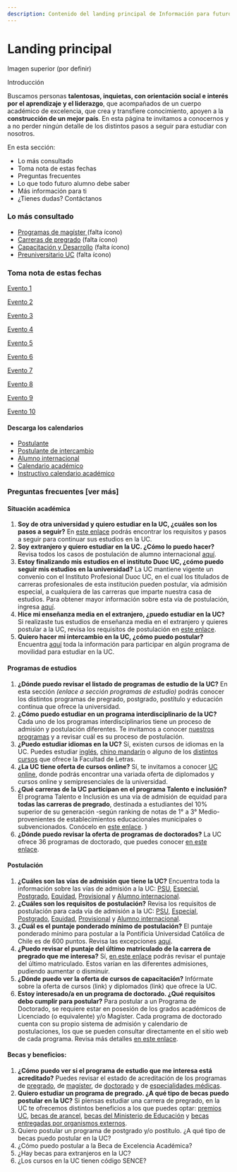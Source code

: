 ```yaml
---
description: Contenido del landing principal de Información para futuros alumnos.
---
```


# Landing principal

Imagen superior \(por definir\)

Introducción

Buscamos personas **talentosas, inquietas, con orientación social e interés por el aprendizaje** **y el liderazgo**, que acompañados de un cuerpo académico de excelencia, que crea y transfiere conocimiento, apoyen a la **construcción de un mejor país**. En esta página te invitamos a conocernos y a no perder ningún detalle de los distintos pasos a seguir para estudiar con nosotros. 

En esta sección:

* Lo más consultado
* Toma nota de estas fechas
* Preguntas frecuentes
* Lo que todo futuro alumno debe saber
* Más información para ti
* ¿Tienes dudas? Contáctanos

### Lo más consultado

* [Programas de magíster ](../../home/listado-de-magister.md)\(falta ícono\)
* [Carreras de pregrado](http://admisionyregistros.uc.cl/futuros-alumnos/admision-via-psu/carreras) \(falta ícono\)
* [Capacitación y Desarrollo](http://capacitacion.uc.cl) \(falta ícono\)
* [Preuniversitario UC](http://preuniversitario.uc.cl%20) \(falta ícono\)

### Toma nota de estas fechas

[Evento 1](toma-nota-de-estas-fechas/evento-1.md)

[Evento 2](toma-nota-de-estas-fechas/evento-2-1.md)

[Evento 3](toma-nota-de-estas-fechas/evento-3-1.md)

[Evento 4](toma-nota-de-estas-fechas/evento-3.md)

[Evento 5](toma-nota-de-estas-fechas/evento-5.md)

[Evento 6](toma-nota-de-estas-fechas/evento-6.md)

[Evento 7](toma-nota-de-estas-fechas/evento-7.md)

[Evento 8](toma-nota-de-estas-fechas/evento-8.md)

[Evento 9](toma-nota-de-estas-fechas/evento-9.md)

[Evento 10](toma-nota-de-estas-fechas/evento-10.md)

#### Descarga los calendarios

* [Postulante](https://calendar.google.com/calendar/ical/uc.cl_3ri0ouia11aqeobsp4d5tu4f44%40group.calendar.google.com/public/basic.ics)
* [Postulante de intercambio](https://calendar.google.com/calendar/ical/uc.cl_ub2afrt81huul3s52aff6sb664%40group.calendar.google.com/public/basic.ics)
* [Alumno internacional](https://calendar.google.com/calendar/ical/uc.cl_c51rrqpdsriq5fdib5307u3lk8%40group.calendar.google.com/public/basic.ics)
* [Calendario académico](https://calendar.google.com/calendar/ical/uc.cl_6kvactld6hhehsg57rbl9kq64k%40group.calendar.google.com/public/basic.ics)
* [Instructivo calendario académico](../instructivo-para-descargar-y-sincronizar-calendario-moviles.md)

### Preguntas frecuentes \[ver más\]

#### Situación académica

1. **Soy de otra universidad y quiero estudiar en la UC, ¿cuáles son los pasos a seguir?** En [este enlace](http://admisionyregistros.uc.cl/futuros-alumnos/admision-especial/casos-de-postulacion/cambio-de-carrera-y-universidad) podrás encontrar los requisitos y pasos a seguir para continuar sus estudios en la UC.
2. **Soy extranjero y quiero estudiar en la UC. ¿Cómo lo puedo hacer?** Revisa todos los casos de postulación de alumno internacional [aquí](http://admisionyregistros.uc.cl/futuros-alumnos/alumno-internacional).
3. **Estoy finalizando mis estudios en el instituto Duoc UC, ¿cómo puedo seguir mis estudios en la universidad?** La UC mantiene vigente un convenio con el Instituto Profesional Duoc UC, en el cual los titulados de carreras profesionales de esta institución pueden postular, vía admisión especial, a cualquiera de las carreras que imparte nuestra casa de estudios. Para obtener mayor información sobre esta vía de postulación, ingresa [aquí](http://admisionyregistros.uc.cl/futuros-alumnos/admision-especial/casos-de-postulacion/egresados-o-titulados). 
4. **Hice mi enseñanza media en el extranjero, ¿puedo estudiar en la UC?** Si realizaste tus estudios de enseñanza media en el extranjero y quieres postular a la UC, revisa los requisitos de postulación en [este enlace](http://admisionyregistros.uc.cl/futuros-alumnos/admision-especial/casos-de-postulacion/ensenanza-media-en-el-extranjero).
5. **Quiero hacer mi intercambio en la UC, ¿cómo puedo postular?** Encuentra [aquí](http://relacionesinternacionales.uc.cl/alumnos-internacionales/programas-de-intercambio-y-movilidad) toda la información para participar en algún programa de movilidad para estudiar en la UC.

#### Programas de estudios

1. **¿Dónde puedo revisar el listado de programas de estudio de la UC?** En esta sección _\(enlace a sección programas de estudio\)_ podrás conocer los distintos programas de pregrado, postgrado, postítulo y educación continua que ofrece la universidad. 
2. **¿Cómo puedo estudiar en un programa interdisciplinario de la UC?** Cada uno de los programas interdisciplinarios tiene un proceso de admisión y postulación diferentes. Te invitamos a conocer [nuestros programas](../../home/programas-interdisciplinarios.md) y a revisar cuál es su proceso de postulación. 
3. **¿Puedo estudiar idiomas en la UC?** Sí, existen cursos de idiomas en la UC. Puedes estudiar [inglés](http://english.uc.cl/), [chino mandarín](http://confucio.uc.cl/) o alguno de los [distintos cursos](http://extension.letras.uc.cl/index.php/cursos-de-idiomas) que ofrece la Facultad de Letras. 
4. **¿La UC tiene oferta de cursos online?** Sí, te invitamos a conocer [UC online](http://uconline.uc.cl/), donde podrás encontrar una variada oferta de diplomados y cursos online y semipresenciales de la universidad. 
5. **¿Qué carreras de la UC participan en el programa Talento e inclusión?** El programa Talento e Inclusión es una vía de admisión de equidad para **todas las carreras de pregrado**, destinada a estudiantes del 10% superior de su generación -según ranking de notas de 1° a 3° Medio- provenientes de establecimientos educacionales municipales o subvencionados. Conócelo en [este enlace](http://talento.uc.cl). }
6. **¿Dónde puedo revisar la oferta de programas de doctorados?** La UC ofrece 36 programas de doctorado, que puedes conocer [en este enlace](http://doctorados.uc.cl/es/programas/nuestros-programas). 

#### Postulación

1. **¿Cuáles son las vías de admisión que tiene la UC?** Encuentra toda la información sobre las vías de admisión a la UC: [PSU](http://admisionyregistros.uc.cl/futuros-alumnos/admision-via-psu/descripcion-admision-via-psu), [Especial](http://admisionyregistros.uc.cl/futuros-alumnos/admision-especial?id=65), [Postgrado](http://admisionyregistros.uc.cl/futuros-alumnos/admision-postgrado/descripcion), [Equidad](http://admisionyregistros.uc.cl/futuros-alumnos/admision-equidad), [Provisional](http://admisionyregistros.uc.cl/futuros-alumnos/alumno-provisional/descripcion-alumno-provisional) y [Alumno internacional](http://admisionyregistros.uc.cl/futuros-alumnos/alumno-internacional/admision-pregrado).
2. **¿Cuáles son los requisitos de postulación?** Revisa los requisitos de postulación para cada vía de admisión a la UC: [PSU](http://admisionyregistros.uc.cl/futuros-alumnos/admision-via-psu), [Especial](http://admisionyregistros.uc.cl/futuros-alumnos/admision-especial/requisitos-admision-especial), [Postgrado](http://admisionyregistros.uc.cl/futuros-alumnos/admision-postgrado/requisitos), [Equidad](http://admisionyregistros.uc.cl/futuros-alumnos/admision-equidad/programas-y-vias-de-admision), [Provisional](http://admisionyregistros.uc.cl/futuros-alumnos/alumno-provisional/postulacion) y [Alumno internacional](http://admisionyregistros.uc.cl/futuros-alumnos/alumno-internacional/admision-pregrado).
3. **¿Cuál es el puntaje ponderado mínimo de postulación?** El puntaje ponderado mínimo para postular a la Pontificia Universidad Católica de Chile es de 600 puntos. Revisa las excepciones [aquí](http://admisionyregistros.uc.cl/futuros-alumnos/admision-via-psu/requisitos-postulacion-via-psu#puntaje-ponderado-m%C3%ADnimo-de-postulaci%C3%B3n).
4. **¿Puedo revisar el puntaje del último matriculado de la carrera de pregrado que me interesa?** Sí, [en este enlace](http://admisionyregistros.uc.cl/futuros-alumnos/admision-via-psu/requisitos-postulacion-via-psu/puntaje-ultimo-matriculado-admisiones-anteriores) podrás revisar el puntaje del último matriculado. Estos varían en las diferentes admisiones, pudiendo aumentar o disminuir.
5. **¿Dónde puedo ver la oferta de cursos de capacitación?** Infórmate sobre la oferta de cursos \(link\) y diplomados \(link\) que ofrece la UC.
6. **Estoy interesado/a en un programa de doctorado. ¿Qué requisitos debo cumplir para postular?** Para postular a un Programa de Doctorado, se requiere estar en posesión de los grados académicos de Licenciado \(o equivalente\) y/o Magíster. Cada programa de doctorado cuenta con su propio sistema de admisión y calendario de postulaciones, los que se pueden consultar directamente en el sitio web de cada programa. Revisa más detalles [en este enlace](http://doctorados.uc.cl/es/admision/requisitos-y-procedimientos).

#### Becas y beneficios:

1. **¿Cómo puedo ver si el programa de estudio que me interesa está acreditado?** Puedes revisar el estado de acreditación de los programas de [pregrado](http://uctransparente.uc.cl/index.php?option=com_content&view=article&id=171%3Aacreditacion-nacional&catid=197%3Aacreditacion&Itemid=1269), de [magíster](http://uctransparente.uc.cl/index.php?option=com_content&view=article&id=169%3Aacreditacion-nacional&catid=197%3Aacreditacion&Itemid=1269), de [doctorado](http://uctransparente.uc.cl/index.php?option=com_content&view=article&id=145%3Aacreditacion-nacional-doctorado&catid=197%3Aacreditacion&Itemid=1269) y de [especialidades médicas](http://uctransparente.uc.cl/index.php?option=com_content&view=article&id=153%3Aacreditacion-nacional&catid=197%3Aacreditacion&Itemid=1269). 
2. **Quiero estudiar un programa de pregrado. ¿A qué tipo de becas puedo postular en la UC?** Si piensas estudiar una carrera de pregrado, en la UC te ofrecemos distintos beneficios a los que puedes optar: [premios UC](http://arancelesybeneficios.uc.cl/beneficios/becas-de-arancel#premios-uc), [becas de arancel](http://arancelesybeneficios.uc.cl/beneficios/becas-de-arancel#becas-de-arancel-uc), [becas del Ministerio de Educación](http://arancelesybeneficios.uc.cl/beneficios/becas-de-arancel#becas-ministerio-de-educacion) y [becas entregadas por organismos externos](http://arancelesybeneficios.uc.cl/beneficios/becas-de-arancel#becas-externas). 
3. Quiero postular un programa de postgrado y/o postítulo. ¿A qué tipo de becas puedo postular en la UC?
4. ¿Cómo puedo postular a la Beca de Excelencia Académica? 
5.  ¿Hay becas para extranjeros en la UC? 
6. ¿Los cursos en la UC tienen código SENCE?







